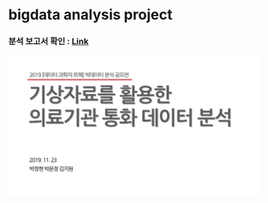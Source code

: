 # bigdata analysis project

### 분석 보고서 확인 : [Link](https://JngHyun.github.com/ESAA_BIGDATA/분석보고서.pdf)
![image](./img/img1.png)

